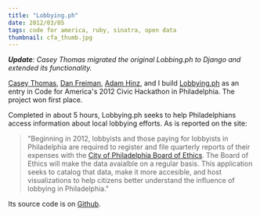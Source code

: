 ```yaml
---
title: "Lobbying.ph"
date: 2012/03/05
tags: code for america, ruby, sinatra, open data
thumbnail: cfa_thumb.jpg
---
```


<i><b>Update</b>: Casey Thomas migrated the original Lobbing.ph to Django and extended its functionality.</i>

[Casey Thomas](http://twitter.com/caseypt), [Dan Freiman](http://twitter.com/dannyjf), [Adam Hinz](http://twitter.com/ahinz), and I build [Lobbying.ph](http://lobbying.ph) as an entry in Code for America's 2012 Civic Hackathon in Philadelphia. The project won first place.

Completed in about 5 hours, Lobbying.ph seeks to help Philadelphians access information about local lobbying efforts. As is reported on the site:

> "Beginning in 2012, lobbyists and those paying for lobbyists in Philadelphia are required to register and file quarterly reports of their expenses with the <a href="http://www.phila.gov/ethicsboard/lobbying.html">City of Philadelphia Board of Ethics</a>. The Board of Ethics will make the data avaialble on a regular basis. This application seeks to catalog that data, make it more accesible, and host visualizations to help citizens better understand the influence of lobbying in Philadelphia."

Its source code is on <a href="https://github.com/caseypt/lobbying.ph">Github</a>.
